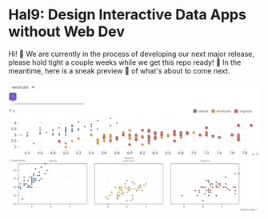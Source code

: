 # Hal9: Design Interactive Data Apps without Web Dev

Hi! 👋  We are currently in the process of developing our next major release, please hold tight a couple weeks while we get this repo ready! 🚀 In the meantime, here is a sneak preview 👀 of what's about to come next.

![Hal9 App Designer](images/hal9-designer.gif)
